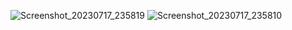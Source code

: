 ![Screenshot_20230717_235819](https://github.com/goutam2597/NewsFeedModuleTen/assets/134217195/f697e1af-8f11-473d-8df6-5ddd5e872746)
![Screenshot_20230717_235810](https://github.com/goutam2597/NewsFeedModuleTen/assets/134217195/8a829083-b777-488a-87b1-d911cc73aefe)
